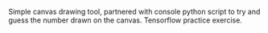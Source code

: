 Simple canvas drawing tool, partnered with console python script to try and guess the number drawn on the canvas. Tensorflow practice exercise.
